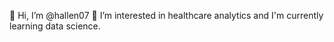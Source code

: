  👋 Hi, I’m @hallen07 👀 I’m interested in healthcare analytics and I'm currently learning data science. 

<!---
hallen07/hallen07 is a ✨ special ✨ repository because its `README.md` (this file) appears on your GitHub profile.
You can click the Preview link to take a look at your changes.
--->
